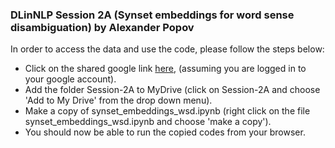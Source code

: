 ### DLinNLP Session 2A (Synset embeddings for word sense disambiguation) by Alexander Popov

In order to access the data and use the code, please follow the steps below:

* Click on the shared google link [here](https://drive.google.com/drive/folders/1PaTBIbbde1pKFTs1b-7sLMxeSX4ZlhPX?usp=sharing), (assuming you are logged in to your google account).
* Add the folder Session-2A to MyDrive (click on Session-2A and choose 'Add to My Drive' from the drop down menu).
* Make a copy of synset_embeddings_wsd.ipynb (right click on the file synset_embeddings_wsd.ipynb and choose 'make a copy').
* You should now be able to run the copied codes from your browser.


